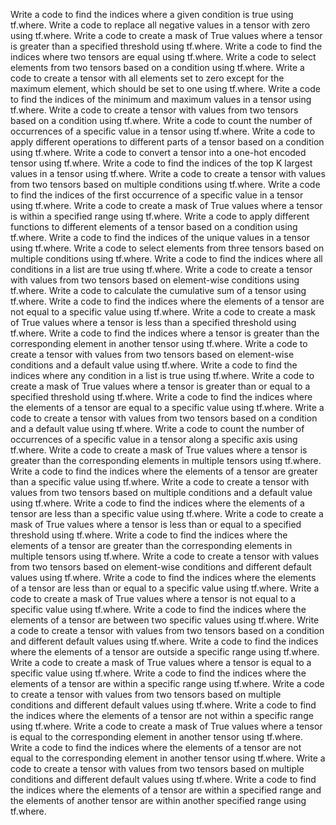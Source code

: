 Write a code to find the indices where a given condition is true using tf.where.
Write a code to replace all negative values in a tensor with zero using tf.where.
Write a code to create a mask of True values where a tensor is greater than a specified threshold using tf.where.
Write a code to find the indices where two tensors are equal using tf.where.
Write a code to select elements from two tensors based on a condition using tf.where.
Write a code to create a tensor with all elements set to zero except for the maximum element, which should be set to one using tf.where.
Write a code to find the indices of the minimum and maximum values in a tensor using tf.where.
Write a code to create a tensor with values from two tensors based on a condition using tf.where.
Write a code to count the number of occurrences of a specific value in a tensor using tf.where.
Write a code to apply different operations to different parts of a tensor based on a condition using tf.where.
Write a code to convert a tensor into a one-hot encoded tensor using tf.where.
Write a code to find the indices of the top K largest values in a tensor using tf.where.
Write a code to create a tensor with values from two tensors based on multiple conditions using tf.where.
Write a code to find the indices of the first occurrence of a specific value in a tensor using tf.where.
Write a code to create a mask of True values where a tensor is within a specified range using tf.where.
Write a code to apply different functions to different elements of a tensor based on a condition using tf.where.
Write a code to find the indices of the unique values in a tensor using tf.where.
Write a code to select elements from three tensors based on multiple conditions using tf.where.
Write a code to find the indices where all conditions in a list are true using tf.where.
Write a code to create a tensor with values from two tensors based on element-wise conditions using tf.where.
Write a code to calculate the cumulative sum of a tensor using tf.where.
Write a code to find the indices where the elements of a tensor are not equal to a specific value using tf.where.
Write a code to create a mask of True values where a tensor is less than a specified threshold using tf.where.
Write a code to find the indices where a tensor is greater than the corresponding element in another tensor using tf.where.
Write a code to create a tensor with values from two tensors based on element-wise conditions and a default value using tf.where.
Write a code to find the indices where any condition in a list is true using tf.where.
Write a code to create a mask of True values where a tensor is greater than or equal to a specified threshold using tf.where.
Write a code to find the indices where the elements of a tensor are equal to a specific value using tf.where.
Write a code to create a tensor with values from two tensors based on a condition and a default value using tf.where.
Write a code to count the number of occurrences of a specific value in a tensor along a specific axis using tf.where.
Write a code to create a mask of True values where a tensor is greater than the corresponding elements in multiple tensors using tf.where.
Write a code to find the indices where the elements of a tensor are greater than a specific value using tf.where.
Write a code to create a tensor with values from two tensors based on multiple conditions and a default value using tf.where.
Write a code to find the indices where the elements of a tensor are less than a specific value using tf.where.
Write a code to create a mask of True values where a tensor is less than or equal to a specified threshold using tf.where.
Write a code to find the indices where the elements of a tensor are greater than the corresponding elements in multiple tensors using tf.where.
Write a code to create a tensor with values from two tensors based on element-wise conditions and different default values using tf.where.
Write a code to find the indices where the elements of a tensor are less than or equal to a specific value using tf.where.
Write a code to create a mask of True values where a tensor is not equal to a specific value using tf.where.
Write a code to find the indices where the elements of a tensor are between two specific values using tf.where.
Write a code to create a tensor with values from two tensors based on a condition and different default values using tf.where.
Write a code to find the indices where the elements of a tensor are outside a specific range using tf.where.
Write a code to create a mask of True values where a tensor is equal to a specific value using tf.where.
Write a code to find the indices where the elements of a tensor are within a specific range using tf.where.
Write a code to create a tensor with values from two tensors based on multiple conditions and different default values using tf.where.
Write a code to find the indices where the elements of a tensor are not within a specific range using tf.where.
Write a code to create a mask of True values where a tensor is equal to the corresponding element in another tensor using tf.where.
Write a code to find the indices where the elements of a tensor are not equal to the corresponding element in another tensor using tf.where.
Write a code to create a tensor with values from two tensors based on multiple conditions and different default values using tf.where.
Write a code to find the indices where the elements of a tensor are within a specified range and the elements of another tensor are within another specified range using tf.where.